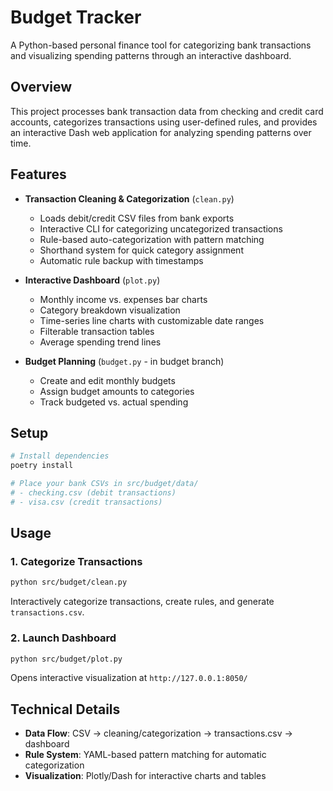 # Budget Tracker

A Python-based personal finance tool for categorizing bank transactions and visualizing spending patterns through an interactive dashboard.

## Overview

This project processes bank transaction data from checking and credit card accounts, categorizes transactions using user-defined rules, and provides an interactive Dash web application for analyzing spending patterns over time.

## Features

- **Transaction Cleaning & Categorization** (`clean.py`)
  - Loads debit/credit CSV files from bank exports
  - Interactive CLI for categorizing uncategorized transactions
  - Rule-based auto-categorization with pattern matching
  - Shorthand system for quick category assignment
  - Automatic rule backup with timestamps

- **Interactive Dashboard** (`plot.py`)
  - Monthly income vs. expenses bar charts
  - Category breakdown visualization
  - Time-series line charts with customizable date ranges
  - Filterable transaction tables
  - Average spending trend lines

- **Budget Planning** (`budget.py` - in budget branch)
  - Create and edit monthly budgets
  - Assign budget amounts to categories
  - Track budgeted vs. actual spending

## Setup

```bash
# Install dependencies
poetry install

# Place your bank CSVs in src/budget/data/
# - checking.csv (debit transactions)
# - visa.csv (credit transactions)
```

## Usage

### 1. Categorize Transactions
```bash
python src/budget/clean.py
```
Interactively categorize transactions, create rules, and generate `transactions.csv`.

### 2. Launch Dashboard
```bash
python src/budget/plot.py
```
Opens interactive visualization at `http://127.0.0.1:8050/`

## Technical Details

- **Data Flow**: CSV → cleaning/categorization → transactions.csv → dashboard
- **Rule System**: YAML-based pattern matching for automatic categorization
- **Visualization**: Plotly/Dash for interactive charts and tables
